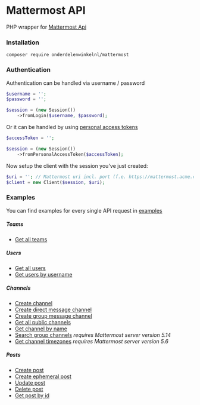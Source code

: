 # Mattermost API
PHP wrapper for [Mattermost Api](https://api.mattermost.com/)

### Installation
```
composer require onderdelenwinkelnl/mattermost
```

### Authentication
Authentication can be handled via username / password
```php
$username = '';
$password = '';

$session = (new Session())
    ->fromLogin($username, $password);
```

Or it can be handled by using [personal access tokens](https://docs.mattermost.com/developer/personal-access-tokens.html)
```php
$accessToken = '';

$session = (new Session())
    ->fromPersonalAccessToken($accessToken);
```

Now setup the client with the session you've just created:
```php
$uri = ''; // Mattermost uri incl. port (f.e. https://mattermost.acme.com:443)
$client = new Client($session, $uri);
```

### Examples
You can find examples for every single API request in [examples](./examples)

##### Teams
* [Get all teams](./examples/Team/GetTeams.php)


##### Users
* [Get all users](./examples/User/GetUsers.php)
* [Get users by username](./examples/User/GetUsersByUsername.php)


##### Channels
* [Create channel](./examples/Channel/CreateChannel.php)
* [Create direct message channel](./examples/Channel/CreateDirectMessageChannel.php)
* [Create group message channel](./examples/Channel/CreateGroupMessageChannel.php)
* [Get all public channels](./examples/Channel/GetPublicChannels.php)
* [Get channel by name](./examples/Channel/GetChannelByName.php)
* [Search group channels](./examples/Channel/SerachGroupChannel.php) _requires Mattermost server version 5.14_
* [Get channel timezones](./examples/Channel/GetChannelTimezones.php) _requires Mattermost server version 5.6_


##### Posts
* [Create post](./examples/Post/CreatePost.php)
* [Create ephemeral post](./examples/Post/CreateEphermeralPost.php)
* [Update post](./examples/Post/UpdatePost.php)
* [Delete post](./examples/Post/DeletePost.php)
* [Get post by id](./examples/Post/GetPost.php)